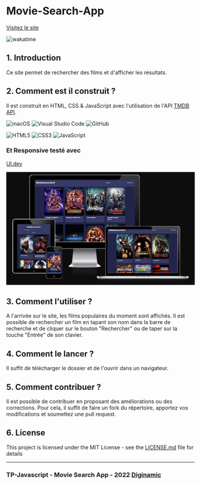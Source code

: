 # Movie-Search-App

[Visitez le site](https://movie-search-app.mtdevweb.com/)

![wakatime](https://wakatime.com/badge/user/933ebfa6-42e4-4a54-b3fc-658e9f1ab22f/project/48b17fad-daa0-45c5-80c0-69e169e3e74b.svg)

## 1. Introduction

Ce site permet de rechercher des films et d'afficher les résultats.

## 2. Comment est il construit ?

Il est construit en HTML, CSS & JavaScript avec l'utilisation de l'API [TMDB API](https://developers.themoviedb.org/3).

![macOS](https://img.shields.io/badge/mac%20os-000000?style=for-the-badge&logo=apple&logoColor=white)
![Visual Studio Code](https://img.shields.io/badge/Visual_Studio_Code-0078D4?style=for-the-badge&logo=visual%20studio%20code&logoColor=white)
![GitHub](https://img.shields.io/badge/GitHub-100000?style=for-the-badge&logo=github&logoColor=white)

![HTML5](https://img.shields.io/badge/HTML5-E34F26?style=for-the-badge&logo=html5&logoColor=white)
![CSS3](https://img.shields.io/badge/CSS3-1572B6?style=for-the-badge&logo=css3&logoColor=white)
![JavaScript](https://img.shields.io/badge/JavaScript-F7DF1E?style=for-the-badge&logo=javascript&logoColor=black)

### Et Responsive testé avec 

[UI.dev](https://ui.dev/amiresponsive?url=https://movie-search-app.mtdevweb.com)

![Test Responsivité](img/responsive.png)

## 3. Comment l'utiliser ?

A l'arrivée sur le site, les films populaires du moment sont affichés. Il est possible de rechercher un film en tapant son nom dans la barre de recherche et de cliquer sur le bouton "Rechercher" ou de taper sur la touche "Entrée" de son clavier.

## 4. Comment le lancer ?

Il suffit de télécharger le dossier et de l'ouvrir dans un navigateur.

## 5. Comment contribuer ?

Il est possible de contribuer en proposant des améliorations ou des corrections. Pour cela, il suffit de faire un fork du répertoire, apportez vos modifications et soumettez une pull request.

## 6. License

This project is licensed under the MIT License - see the [LICENSE.md](LICENSE.md) file for details

---

### TP-Javascript - Movie Search App - 2022 [Diginamic](https://www.diginamic.fr/)
